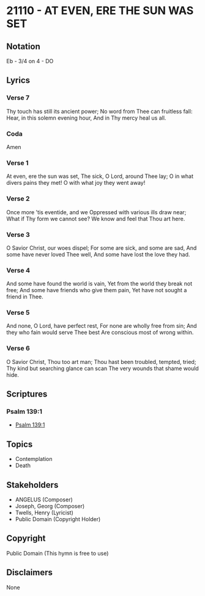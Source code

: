 # 21110 - AT EVEN, ERE THE SUN WAS SET

## Notation

Eb - 3/4 on 4 - DO

## Lyrics

### Verse 7

Thy touch has still its ancient power; No word from Thee can fruitless fall: Hear, in this solemn evening hour, And in Thy mercy heal us all.

### Coda

Amen

### Verse 1

At even, ere the sun was set, The sick, O Lord, around Thee lay; O in what divers pains they met! O with what joy they went away!

### Verse 2

Once more 'tis eventide, and we Oppressed with various ills draw near; What if Thy form we cannot see? We know and feel that Thou art here.

### Verse 3

O Savior Christ, our woes dispel; For some are sick, and some are sad, And some have never loved Thee well, And some have lost the love they had.

### Verse 4

And some have found the world is vain, Yet from the world they break not free; And some have friends who give them pain, Yet have not sought a friend in Thee.

### Verse 5

And none, O Lord, have perfect rest, For none are wholly free from sin; And they who fain would serve Thee best Are conscious most of wrong within.

### Verse 6

O Savior Christ, Thou too art man; Thou hast been troubled, tempted, tried; Thy kind but searching glance can scan The very wounds that shame would hide.


## Scriptures

### Psalm 139:1

- [Psalm 139:1](https://www.biblegateway.com/passage/?search=Psalm%20139%3A1)


## Topics

- Contemplation
- Death

## Stakeholders

- ANGELUS (Composer)
- Joseph, Georg (Composer)
- Twells, Henry (Lyricist)
- Public Domain (Copyright Holder)

## Copyright

Public Domain
(This hymn is free to use)

## Disclaimers

None

